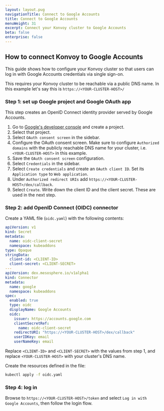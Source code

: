 ```yaml
---
layout: layout.pug
navigationTitle: Connect to Google Accounts
title: Connect to Google Accounts
menuWeight: 31
excerpt: Connect your Konvoy cluster to Google Accounts
beta: false
enterprise: false
---
```


## How to connect Konvoy to Google Accounts

This guide shows how to configure your Konvoy cluster so that users can log in with Google Accounts credentials via single sign-on.

This requires your Konvoy cluster to be reachable via a public DNS name. In this example let's say this is `https://<YOUR-CLUSTER-HOST>/`

### Step 1: set up Google project and Google OAuth app

This step creates an OpenID Connect identity provider served by Google Accounts.

1. Go to [Google's developer console] and create a project.
2. Select that project.
3. Select `OAuth consent screen` in the sidebar.
4. Configure the OAuth consent screen. Make sure to configure `Authorized domains` with the publicly reachable DNS name for your cluster, i.e. `<YOUR-CLUSTER-HOST>` in this example.
5. Save the `OAuth consent screen` configuration.
6. Select `Credentials` in the sidebar.
7. Select `Create credentials` and create an `OAuth client ID`. Set its `Application type` to `Web application`.
8. Under `Authorized redirect URIs` add `https://<YOUR-CLUSTER-HOST>/dex/callback`.
9. Select `Create`. Write down the client ID and the client secret. These are used in the next step.

### Step 2: add OpenID Connect (OIDC) connector

Create a YAML file (`oidc.yaml`) with the following contents:

```yaml
apiVersion: v1
kind: Secret
metadata:
  name: oidc-client-secret
  namespace: kubeaddons
type: Opaque
stringData:
  client-id: <CLIENT-ID>
  client-secret: <CLIENT-SECRET>
---
apiVersion: dex.mesosphere.io/v1alpha1
kind: Connector
metadata:
  name: google
  namespace: kubeaddons
spec:
  enabled: true
  type: oidc
  displayName: Google Accounts
  oidc:
    issuer: https://accounts.google.com
    clientSecretRef:
      name: oidc-client-secret
    redirectURI: "https://<YOUR-CLUSTER-HOST>/dex/callback"
    userIDKey: email
    userNameKey: email
```

Replace `<CLIENT-ID>` and `<CLIENT-SECRET>` with the values from step 1, and replace `<YOUR-CLUSTER-HOST>` with your cluster's DNS name.

Create the resources defined in the file:

```bash
kubectl apply -f oidc.yaml
```

### Step 4: log in

Browse to `https://<YOUR-CLUSTER-HOST>/token` and select `Log in with Google Accounts`, then follow the login flow.

[Google's developer console]: https://console.developers.google.com
